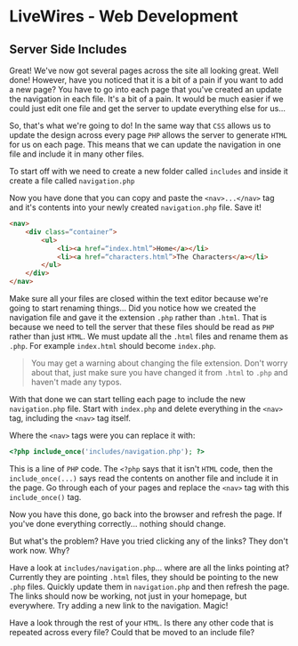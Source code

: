# LiveWires - Web Development
## Server Side Includes

Great! We've now got several pages across the site all looking great. Well done! However, have you noticed that it is a bit of a pain if you want to add a new page? You have to go into each page that you've created an update the navigation in each file. It's a bit of a pain. It would be much easier if we could just edit one file and get the server to update everything else for us...

So, that's what we're going to do! In the same way that `CSS` allows us to update the design across every page `PHP` allows the server to generate `HTML` for us on each page. This means that we can update the navigation in one file and include it in many other files.

To start off with we need to create a new folder called `includes` and inside it create a file called `navigation.php`

Now you have done that you can copy and paste the `<nav>...</nav>` tag and it's contents into your newly created `navigation.php` file. Save it!

```html
<nav>
    <div class=“container”>
        <ul>
            <li><a href=“index.html”>Home</a></li>
            <li><a href=“characters.html”>The Characters</a></li>
        </ul>
    </div>
</nav>
```

Make sure all your files are closed within the text editor because we're going to start renaming things... Did you notice how we created the navigation file and gave it the extension `.php` rather than `.html`. That is because we need to tell the server that these files should be read as `PHP` rather than just `HTML`. We must update all the `.html` files and rename them as `.php`. For example `index.html` should become `index.php`.

> You may get a warning about changing the file extension. Don't worry about that, just make sure you have changed it from `.html` to `.php` and haven't made any typos.

With that done we can start telling each page to include the new `navigation.php` file. Start with `index.php` and delete everything in the `<nav>` tag, including the `<nav>` tag itself.

Where the `<nav>` tags were you can replace it with:

```php
<?php include_once('includes/navigation.php'); ?>
```

This is a line of `PHP` code. The `<?php` says that it isn't `HTML` code, then the `include_once(...)` says read the contents on another file and include it in the page. Go through each of your pages and replace the `<nav>` tag with this `include_once()` tag.

Now you have this done, go back into the browser and refresh the page. If you've done everything correctly... nothing should change.

But what's the problem? Have you tried clicking any of the links? They don't work now. Why?

Have a look at `includes/navigation.php`... where are all the links pointing at? Currently they are pointing `.html` files, they should be pointing to the new `.php` files. Quickly update them in `navigation.php` and then refresh the page. The links should now be working, not just in your homepage, but everywhere. Try adding a new link to the navigation. Magic!

Have a look through the rest of your `HTML`. Is there any other code that is repeated across every file? Could that be moved to an include file?
